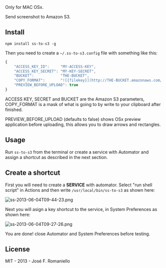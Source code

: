 Only for MAC OSx.

Send screenshot to Amazon S3.

## Install

	npm install ss-to-s3 -g

Then you need to create a `~/.ss-to-s3.config` file with something like this:

~~~javascript
{
	"ACCESS_KEY_ID":     "MY-ACCESS-KEY",
	"ACCESS_KEY_SECRET": "MY-KEY-SECRET",
	"BUCKET":            "THE-BUCKET",
	"COPY_FORMAT":       "![{filekey}](http://THE-BUCKET.amazonaws.com/{filekey})",
	"PREVIEW_BEFORE_UPLOAD": true
}
~~~

ACCESS KEY, SECRET and BUCKET are the Amazon S3 parameters, COPY_FORMAT is a mask of what is going to by write to your clipboard after finished.

PREVIEW_BEFORE_UPLOAD (defaults to false) shows OSx preview application before uploading, this allows you to draw arrows and rectangles.

## Usage

Run `ss-to-s3` from the terminal or create a service with Automator and assign a shortcut as described in the next section.


## Create a shortcut

First you will need to create a __SERVICE__ with automator. Select "run shell script" in Actions and then write `/usr/local/bin/ss-to-s3` as shown here:

![ss-2013-06-04T09-44-23.png](http://blog.auth0.com.s3.amazonaws.com/ss-2013-06-04T09-44-23.png)

Next you will asign a key shortcut to the service, in System Preferences as shown here:

![ss-2013-06-04T09-27-26.png](http://blog.auth0.com.s3.amazonaws.com/ss-2013-06-04T09-27-26.png)


You are done! close Automator and System Preferences before testing.

## License

MIT - 2013 - José F. Romaniello